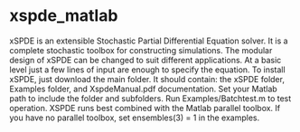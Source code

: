 # xspde_matlab

xSPDE is an extensible Stochastic Partial Differential Equation solver. 
It is a complete stochastic toolbox for constructing simulations.
The modular design of xSPDE can be changed to suit different applications.
At a basic level just a few lines of input are enough to specify the equation.
To install xSPDE, just download the main folder.
It should contain: the xSPDE folder, Examples folder, and  XspdeManual.pdf documentation. 
Set your Matlab path to include the folder and subfolders.
Run Examples/Batchtest.m to test operation.
XSPDE runs best combined with the Matlab parallel toolbox.
If you have no parallel toolbox, set ensembles(3) = 1 in the examples.
